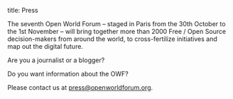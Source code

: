 title: Press

The seventh Open World Forum – staged in Paris from the 30th October to the 1st November – will bring together more than 2000 Free / Open Source decision-makers from around the world, to cross-fertilize initiatives and map out the digital future.

Are you a journalist or a blogger?

Do you want information about the OWF?

Please contact us at  [press@openworldforum.org][4].

 [4]: mailto:press%40openworldforum.org
